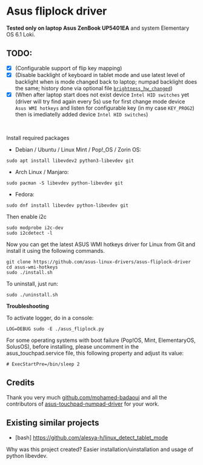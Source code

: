 # Asus fliplock driver

**Tested only on laptop Asus ZenBook UP5401EA** and system Elementary OS 6.1 Loki.

## TODO:

- [x] (Configurable support of flip key mapping)
- [x] (Disable backlight of keyboard in tablet mode and use latest level of backlight when is mode changed back to laptop; numpad backlight does the same; history done via optional file [`brightness_hw_changed`](https://patchwork.kernel.org/project/platform-driver-x86/patch/20170129134252.6185-1-hdegoede@redhat.com/))
- [x] (When after laptop start does not exist device `Intel HID switches` yet (driver will try find again every 5s) use for first change mode device `Asus WMI hotkeys` and listen for configurable key (in my case `KEY_PROG2`) then is imediatelly added device `Intel HID switches`)

<br/>

Install required packages

- Debian / Ubuntu / Linux Mint / Pop!_OS / Zorin OS:
```
sudo apt install libevdev2 python3-libevdev git
```

- Arch Linux / Manjaro:
```
sudo pacman -S libevdev python-libevdev git
```

- Fedora:
```
sudo dnf install libevdev python-libevdev git
```


Then enable i2c
```
sudo modprobe i2c-dev
sudo i2cdetect -l
```

Now you can get the latest ASUS WMI hotkeys driver for Linux from Git and install it using the following commands.
```
git clone https://github.com/asus-linux-drivers/asus-fliplock-driver
cd asus-wmi-hotkeys
sudo ./install.sh
```

To uninstall, just run:
```
sudo ./uninstall.sh
```

**Troubleshooting**

To activate logger, do in a console:
```
LOG=DEBUG sudo -E ./asus_fliplock.py
```

For some operating systems with boot failure (Pop!OS, Mint, ElementaryOS, SolusOS), before installing, please uncomment in the asus_touchpad.service file, this following property and adjust its value:
```
# ExecStartPre=/bin/sleep 2
```

## Credits

Thank you very much [github.com/mohamed-badaoui](github.com/mohamed-badaoui) and all the contributors of [asus-touchpad-numpad-driver](https://github.com/mohamed-badaoui/asus-touchpad-numpad-driver) for your work.

## Existing similar projects

- [bash] https://github.com/alesya-h/linux_detect_tablet_mode

Why was this project created? Easier installation/uinstallation and usage of python libevdev.
